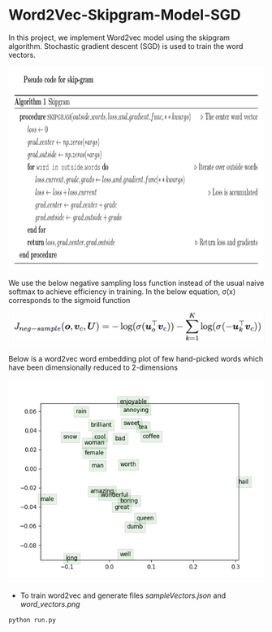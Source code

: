 # Word2Vec-Skipgram-Model-SGD
In this project, we implement Word2vec model using the skipgram algorithm. Stochastic gradient descent (SGD) is used to train the word vectors. 

<img height=400 src="./Images/skipgram.png"/>

We use the below negative sampling loss function instead of the usual naive softmax to achieve efficiency in training. In the below equation, &sigma;(x) corresponds to the sigmoid function 

<img src="./Images/negative_sampling.png"/>

Below is a word2vec word embedding plot of few hand-picked words which have been dimensionally reduced to 2-dimensions

<img height=400 src="word_vectors.png"/>


- To train word2vec and generate files *sampleVectors.json* and *word_vectors.png*
```
python run.py
```